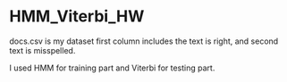 # HMM_Viterbi_HW
docs.csv is my dataset first column includes the text is right, and second text is misspelled.

I used HMM for training part and Viterbi for testing part.
